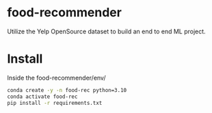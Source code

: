 # food-recommender
Utilize the Yelp OpenSource dataset to build an end to end ML project.

# Install
Inside the food-recommender/env/
```bash
conda create -y -n food-rec python=3.10
conda activate food-rec
pip install -r requirements.txt
```